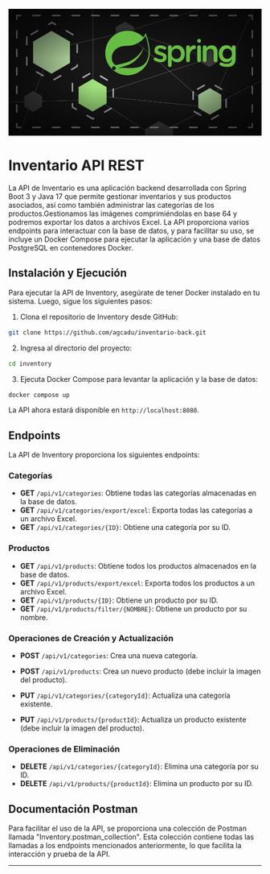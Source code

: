 ![Encabezado del Proyecto](./header.png)

# Inventario API REST

La API de Inventario es una aplicación backend desarrollada con Spring Boot 3 y Java 17 que permite gestionar inventarios y sus productos asociados, así como también administrar las categorías de los productos.Gestionamos las imágenes comprimiéndolas en base 64 y podremos exportar los datos a archivos Excel. La API proporciona varios endpoints para interactuar con la base de datos, y para facilitar su uso, se incluye un Docker Compose para ejecutar la aplicación y una base de datos PostgreSQL en contenedores Docker.

## Instalación y Ejecución

Para ejecutar la API de Inventory, asegúrate de tener Docker instalado en tu sistema. Luego, sigue los siguientes pasos:

1. Clona el repositorio de Inventory desde GitHub:

```bash
git clone https://github.com/agcadu/inventario-back.git
```

2. Ingresa al directorio del proyecto:

```bash
cd inventory
```

3. Ejecuta Docker Compose para levantar la aplicación y la base de datos:

```bash
docker compose up
```

La API ahora estará disponible en `http://localhost:8080`.

## Endpoints

La API de Inventory proporciona los siguientes endpoints:

### Categorías

- **GET** `/api/v1/categories`: Obtiene todas las categorías almacenadas en la base de datos.
- **GET** `/api/v1/categories/export/excel`: Exporta todas las categorías a un archivo Excel.
- **GET** `/api/v1/categories/{ID}`: Obtiene una categoría por su ID.

### Productos

- **GET** `/api/v1/products`: Obtiene todos los productos almacenados en la base de datos.
- **GET** `/api/v1/products/export/excel`: Exporta todos los productos a un archivo Excel.
- **GET** `/api/v1/products/{ID}`: Obtiene un producto por su ID.
- **GET** `/api/v1/products/filter/{NOMBRE}`: Obtiene un producto por su nombre.

### Operaciones de Creación y Actualización

- **POST** `/api/v1/categories`: Crea una nueva categoría.
- **POST** `/api/v1/products`: Crea un nuevo producto (debe incluir la imagen del producto).

- **PUT** `/api/v1/categories/{categoryId}`: Actualiza una categoría existente.
- **PUT** `/api/v1/products/{productId}`: Actualiza un producto existente (debe incluir la imagen del producto).

### Operaciones de Eliminación

- **DELETE** `/api/v1/categories/{categoryId}`: Elimina una categoría por su ID.
- **DELETE** `/api/v1/products/{productId}`: Elimina un producto por su ID.

## Documentación Postman

Para facilitar el uso de la API, se proporciona una colección de Postman llamada "Inventory.postman_collection". Esta colección contiene todas las llamadas a los endpoints mencionados anteriormente, lo que facilita la interacción y prueba de la API.


---
